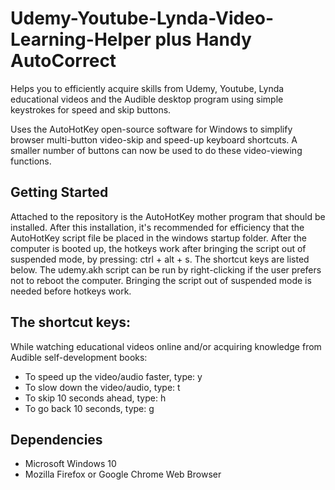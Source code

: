 # Udemy-Youtube-Lynda-Video-Learning-Helper plus Handy AutoCorrect

Helps you to efficiently acquire skills from Udemy, Youtube, Lynda educational videos and the Audible desktop program using simple keystrokes for speed and skip buttons.


Uses the AutoHotKey open-source software for Windows to simplify browser multi-button video-skip and speed-up keyboard shortcuts. A smaller number of buttons can now be used to do these video-viewing functions. 

## Getting Started
Attached to the repository is the AutoHotKey mother program that should be installed. After this installation, it's recommended for efficiency that the AutoHotKey script file be placed in the windows startup folder. After the computer is booted up, the hotkeys work after bringing the script out of suspended mode, by pressing: ctrl + alt + s. The shortcut keys are listed below. The udemy.akh script can be run by right-clicking if the user prefers not to reboot the computer. Bringing the script out of suspended mode is needed before hotkeys work.


## The shortcut keys:

While watching educational videos online and/or acquiring knowledge from Audible self-development books: 

* To speed up the video/audio faster, type: y
* To slow down the video/audio, type: t
* To skip 10 seconds ahead, type: h
* To go back 10 seconds, type: g
   

## Dependencies

* Microsoft Windows 10
* Mozilla Firefox or Google Chrome Web Browser


